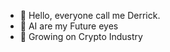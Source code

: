 - 👋 Hello, everyone call me Derrick.
- 👀 AI are my Future eyes
- 🌱 Growing on Crypto Industry


<!---
Kaisennn/Kaisennn is a ✨ special ✨ repository because its `README.md` (this file) appears on your GitHub profile.
You can click the Preview link to take a look at your changes.
--->


